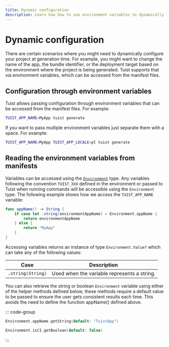 ```yaml
---
title: Dynamic configuration
description: Learn how how to use environment variables to dynamically configure your project.
---
```


# Dynamic configuration

There are certain scenarios where you might need to dynamically configure your project at generation time. For example, you might want to change the name of the app, the bundle identifier, or the deployment target based on the environment where the project is being generated. Tuist supports that via environment variables, which can be accessed from the manifest files.

## Configuration through environment variables

Tuist allows passing configuration through environment variables that can be accessed from the manifest files. For example:

```bash
TUIST_APP_NAME=MyApp tuist generate
```

If you want to pass multiple environment variables just separate them with a space. For example:

```bash
TUIST_APP_NAME=MyApp TUIST_APP_LOCALE=pl tuist generate
```

## Reading the environment variables from manifests

Variables can be accessed using the [`Environment`](/reference/project-description/environment) type. Any variables following the convention `TUIST_XXX` defined in the environment or passed to Tuist when running commands will be accessible using the `Environment` type. The following example shows how we access the `TUIST_APP_NAME` variable:

```swift
func appName() -> String {
    if case let .string(environmentAppName) = Environment.appName {
        return environmentAppName
    } else {
        return "MyApp"
    }
}
```

Accessing variables returns an instance of type `Environment.Value?` which can take any of the following values:

| Case | Description |
| --- | --- |
| `.string(String)` | Used when the variable represents a string. |

You can also retrieve the string or boolean `Environment` variable using either of the helper methods defined below, these methods require a default value to be passed to ensure the user gets consistent results each time. This avoids the need to define the function appName() defined above.

::: code-group

```swift [String]
Environment.appName.getString(default: "TuistApp")
```

```swift [Boolean]
Environment.isCI.getBoolean(default: false)
```
:::